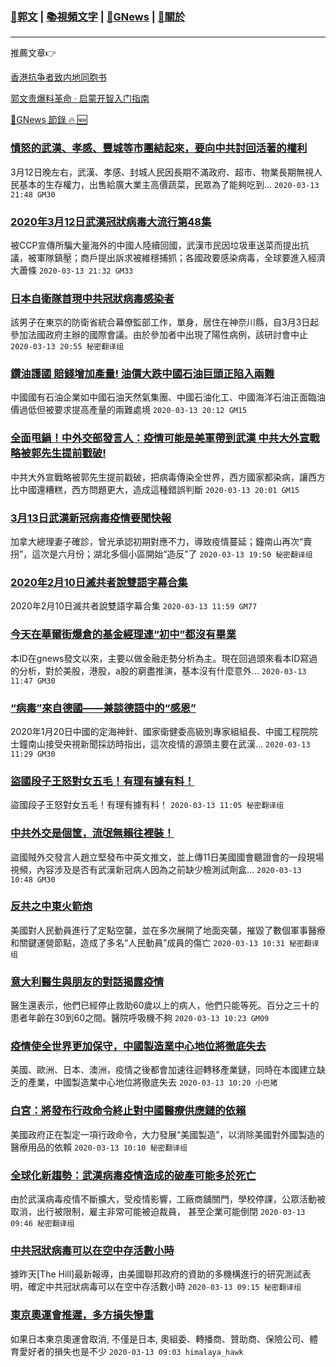 ###  [:eagle:郭文](https://github.com/ourhimalayas/txt) | [:books:視頻文字](https://github.com/ourhimalayas/txt/blob/master/content/README.md) | [:newspaper:GNews](https://github.com/ourhimalayas/txt/blob/master/content/gnews/README.md) | [:pray:關於](https://github.com/ourhimalayas/home/tree/master/about)
---

推薦文章:point_right:

[香港抗争者致内地同胞书](https://github.com/ourhimalayas/news/blob/master/2019/08/a_letter_from_the_hong_kong_people.md)

[郭文贵爆料革命 · 启蒙开智入门指南](https://github.com/ourhimalayas/txt/issues/1)

[:newspaper:GNews 節錄 :fire: :new:](https://github.com/ourhimalayas/txt/blob/master/content/gnews/README.md) 



### [憤怒的武漢、孝感、豐城等市團結起來，要向中共討回活著的權利](/content/gnews/1/README.md)

3月12日晚左右，武漢、孝感、封城人民因長期不滿政府、超市、物業長期無視人民基本的生存權力，出售給廣大業主高價蔬菜，民眾為了能夠吃到...  `2020-03-13 21:48 GM30`

### [2020年3月12日武漢冠狀病毒大流行第48集](/content/gnews/2/README.md)

被CCP宣傳所騙大量海外的中國人陸續回國，武漢市民因垃圾車送菜而提出抗議，被軍隊鎮壓；商戶提出訴求被維穩捕抓；各國政要感染病毒，全球要進入經濟大蕭條  `2020-03-13 21:32 GM33`

### [日本自衛隊首現中共冠狀病毒感染者](/content/gnews/3/README.md)

該男子在東京的防衛省統合幕僚監部工作，單身，居住在神奈川縣，自3月3日起參加法國政府主辦的國際會議。由於參加者中出現了陽性病例，該研討會中止  `2020-03-13 20:55 秘密翻译组`

### [鑽油護國 賠錢增加產量! 油價大跌中國石油巨頭正陷入兩難](/content/gnews/4/README.md)

中國國有石油企業如中國石油天然氣集團、中國石油化工、中國海洋石油正面臨油價過低但被要求提高產量的兩難處境  `2020-03-13 20:12 GM15`

### [全面甩鍋！中外交部發言人：疫情可能是美軍帶到武漢 中共大外宣戰略被郭先生提前戳破!](/content/gnews/5/README.md)

中共大外宣戰略被郭先生提前戳破，把病毒傳染全世界，西方國家都染病，讓西方比中國還糟糕，西方問題更大，造成這種錯誤判斷  `2020-03-13 20:01 GM15`

### [3月13日武漢新冠病毒疫情要聞快報](/content/gnews/6/README.md)

加拿大總理妻子確診，曾光承認初期對應不力，導致疫情蔓延；鐘南山再次“賣拐”，這次是六月份；湖北多個小區開始“造反”了  `2020-03-13 19:50 秘密翻译组`

### [2020年2月10日滅共者說雙語字幕合集](/content/gnews/7/README.md)

2020年2月10日滅共者說雙語字幕合集  `2020-03-13 11:59 GM77`

### [今天在華爾街爆倉的基金經理連“初中”都沒有畢業](/content/gnews/8/README.md)

本ID在gnews發文以來，主要以做金融走勢分析為主。現在回過頭來看本ID寫過的分析，對於美股，港股，a股的窮盡推演，基本沒有什麼意外...  `2020-03-13 11:47 GM30`

### [“病毒”來自德國——兼談德語中的“感恩”](/content/gnews/9/README.md)

2020年1月20日中國的定海神針、國家衛健委高級別專家組組長、中國工程院院士鐘南山接受央視新聞採訪時指出，這次疫情的源頭主要在武漢...  `2020-03-13 11:29 GM30`

### [盜國段子王怒對女五毛！有理有據有料！](/content/gnews/10/README.md)

盜國段子王怒對女五毛！有理有據有料！  `2020-03-13 11:05 秘密翻译组`

### [中共外交是個筐，流氓無賴往裡裝！](/content/gnews/11/README.md)

盜國賊外交發言人趙立堅發布中英文推文，並上傳11日美國國會聽證會的一段現場視頻，內容涉及是否有武漢新冠病人因為之前缺少檢測試劑盒...  `2020-03-13 10:48 GM30`

### [反共之中東火箭炮](/content/gnews/12/README.md)

美國對人民動員進行了定點空襲，並在多次展開了地面突襲，摧毀了數個軍事醫療和關鍵運營節點，造成了多名“人民動員”成員的傷亡  `2020-03-13 10:31 秘密翻译组`

### [意大利醫生與朋友的對話揭露疫情](/content/gnews/13/README.md)

醫生還表示，他們已經停止救助60歲以上的病人，他們只能等死。百分之三十的患者年齡在30到60之間。醫院呼吸機不夠  `2020-03-13 10:23 GM09`

### [疫情使全世界更加保守，中國製造業中心地位將徹底失去](/content/gnews/14/README.md)

美國、歐洲、日本、澳洲，疫情之後都會加速往迴轉移產業鏈，同時在本國建立缺乏的產業，中國製造業中心地位將徹底失去  `2020-03-13 10:20 小巴猪`

### [白宮：將發布行政命令終止對中國醫療供應鏈的依賴](/content/gnews/15/README.md)

美國政府正在製定一項行政命令，大力發展“美國製造”，以消除美國對外國製造的醫療用品的依賴  `2020-03-13 10:10 秘密翻译组`

### [全球化新趨勢：武漢病毒疫情造成的破產可能多於死亡](/content/gnews/16/README.md)

由於武漢病毒疫情不斷擴大，受疫情影響，工廠商舖關門，學校停課，公眾活動被取消，出行被限制，雇主非常可能被迫裁員， 甚至企業可能倒閉  `2020-03-13 09:46 秘密翻译组`

### [中共冠狀病毒可以在空中存活數小時](/content/gnews/17/README.md)

據昨天[The Hill]最新報導，由美國聯邦政府的資助的多機構進行的研究測試表明，確定中共冠狀病毒可以在空中存活數小時  `2020-03-13 09:15 秘密翻译组`

### [東京奧運會推遲，多方損失慘重](/content/gnews/18/README.md)

如果日本東京奧運會取消, 不僅是日本, 奧組委、轉播商、贊助商、保險公司、體育愛好者的損失也是不少  `2020-03-13 09:03 himalaya_hawk`

